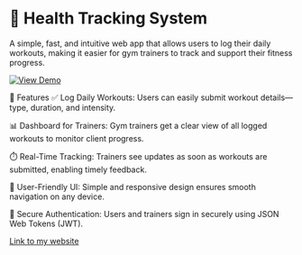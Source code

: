 # 💪 Health Tracking System
A simple, fast, and intuitive web app that allows users to log their daily workouts, making it easier for gym trainers to track and support their fitness progress.


[![View Demo](https://img.shields.io/badge/View-Demo-blue?style=for-the-badge)](https://healthtracker-6j0z.onrender.com/)

🚀 Features
✅ Log Daily Workouts: Users can easily submit workout details—type, duration, and intensity.

📊 Dashboard for Trainers: Gym trainers get a clear view of all logged workouts to monitor client progress.

⏱️ Real-Time Tracking: Trainers see updates as soon as workouts are submitted, enabling timely feedback.

🔄 User-Friendly UI: Simple and responsive design ensures smooth navigation on any device.

🔐 Secure Authentication: Users and trainers sign in securely using JSON Web Tokens (JWT).


[Link to my website](https://healthtracker-6j0z.onrender.com/)

